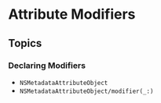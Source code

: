 # Attribute Modifiers

## Topics

### Declaring Modifiers

- ``NSMetadataAttributeObject``
- ``NSMetadataAttributeObject/modifier(_:)``
